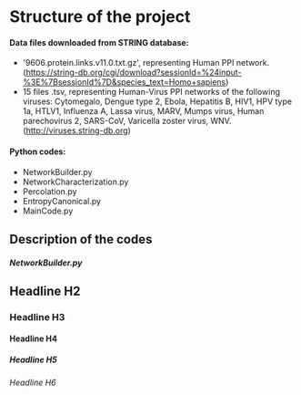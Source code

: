 # Structure of the project

#### Data files downloaded from STRING database:
- '9606.protein.links.v11.0.txt.gz', representing Human PPI network. 
(https://string-db.org/cgi/download?sessionId=%24input-%3E%7BsessionId%7D&species_text=Homo+sapiens)
- 15 files .tsv, representing Human-Virus PPI networks of the following viruses: Cytomegalo, Dengue type 2, Ebola, Hepatitis B, HIV1, HPV type 1a, HTLV1, Influenza A, Lassa virus, MARV, Mumps virus, Human parechovirus 2, SARS-CoV, Varicella zoster virus, WNV. (http://viruses.string-db.org)



#### Python codes:
- NetworkBuilder.py
- NetworkCharacterization.py
- Percolation.py
- EntropyCanonical.py
- MainCode.py


## Description of the codes

##### NetworkBuilder.py

## Headline H2
### Headline H3
#### Headline H4 
##### Headline H5
###### Headline H6


